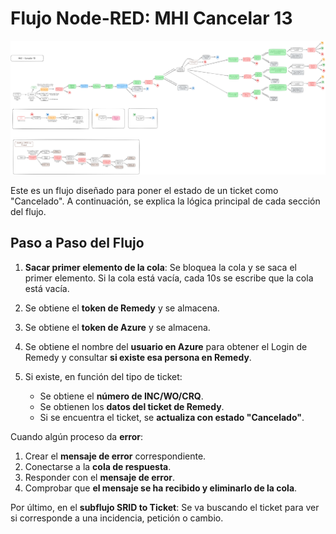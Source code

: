 # Flujo Node-RED: MHI Cancelar 13

![MHI-13](cancelar.png)

Este es un flujo diseñado para poner el estado de un ticket como "Cancelado". A continuación, se explica la lógica principal de cada sección del flujo.

## Paso a Paso del Flujo

1. **Sacar primer elemento de la cola**: Se bloquea la cola y se saca el primer elemento. Si la cola está vacía, cada 10s se escribe que la cola está vacía.
2. Se obtiene el **token de Remedy** y se almacena.
3. Se obtiene el **token de Azure** y se almacena.
4. Se obtiene el nombre del **usuario en Azure** para obtener el Login de Remedy y consultar **si existe esa persona en Remedy**.
5. Si existe, en función del tipo de ticket:

	- Se obtiene el **número de INC/WO/CRQ**.
	- Se obtienen los **datos del ticket de Remedy**.
	- Si se encuentra el ticket, se **actualiza con estado "Cancelado"**.

Cuando algún proceso da **error**:

1. Crear el **mensaje de error** correspondiente.
2. Conectarse a la **cola de respuesta**.
3. Responder con el **mensaje de error**.
4. Comprobar que **el mensaje se ha recibido y eliminarlo de la cola**.

Por último, en el **subflujo SRID to Ticket**: Se va buscando el ticket para ver si corresponde a una incidencia, petición o cambio.
